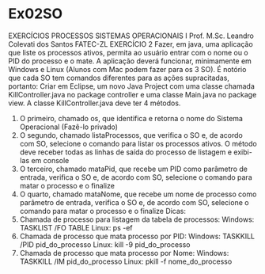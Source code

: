 # Ex02SO

EXERCÍCIOS PROCESSOS SISTEMAS OPERACIONAIS I
Prof. M.Sc. Leandro Colevati dos Santos FATEC-ZL
EXERCÍCIO 2
Fazer, em java, uma aplicação que liste os processos ativos, permita ao usuário entrar com o 
nome ou o PID do processo e o mate.
A aplicação deverá funcionar, minimamente em Windows e Linux (Alunos com Mac podem fazer 
para os 3 SO).
É notório que cada SO tem comandos diferentes para as ações supracitadas, portanto:
Criar em Eclipse, um novo Java Project com uma classe chamada KillController.java no package 
controller e uma classe Main.java no package view.
A classe KillController.java deve ter 4 métodos.
1) O primeiro, chamado os, que identifica e retorna o nome do Sistema Operacional (Fazê-lo 
privado)
2) O segundo, chamado listaProcessos, que verifica o SO e, de acordo com SO, selecione o 
comando para listar os processos ativos.
O método deve receber todas as linhas de saída do processo de listagem e exibi-las em console
3) O terceiro, chamado mataPid, que recebe um PID como parâmetro de entrada, verifica o SO 
e, de acordo com SO, selecione o comando para matar o processo e o finalize
4) O quarto, chamado mataNome, que recebe um nome de processo como parâmetro de 
entrada, verifica o SO e, de acordo com SO, selecione o comando para matar o processo e o 
finalize
Dicas:
1) Chamada de processo para listagem da tabela de processos:
Windows: TASKLIST /FO TABLE
Linux: ps -ef
2) Chamada de processo que mata processo por PID:
Windows: TASKKILL /PID pid_do_processo
Linux: kill -9 pid_do_processo
3) Chamada de processo que mata processo por Nome:
Windows: TASKKILL /IM pid_do_processo
Linux: pkill -f nome_do_processo
